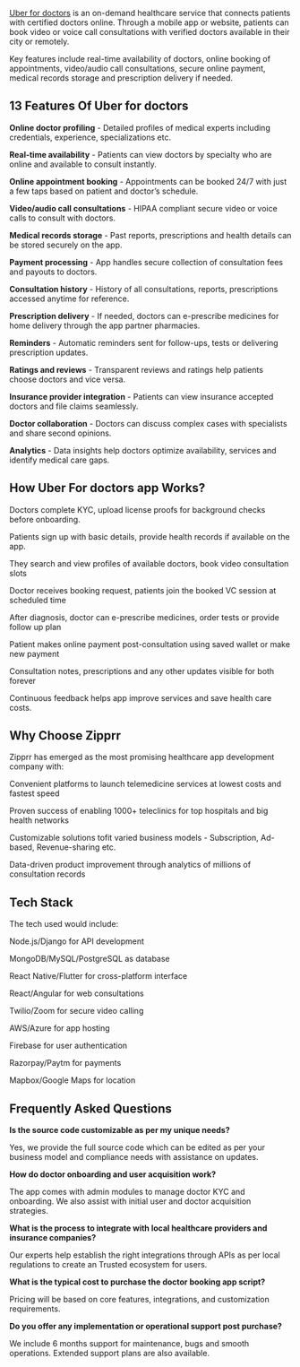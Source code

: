 <a href="https://zipprr.com/uber-for-doctors/">Uber for doctors</a> is an on-demand healthcare service that connects patients with certified doctors online. Through a mobile app or website, patients can book video or voice call consultations with verified doctors available in their city or remotely.

Key features include real-time availability of doctors, online booking of appointments, video/audio call consultations, secure online payment, medical records storage and prescription delivery if needed.

<h2><b>13 Features Of Uber for doctors</b></h2>

**Online doctor profiling** - Detailed profiles of medical experts including credentials, experience, specializations etc.

**Real-time availability** - Patients can view doctors by specialty who are online and available to consult instantly.

**Online appointment booking** - Appointments can be booked 24/7 with just a few taps based on patient and doctor’s schedule.

**Video/audio call consultations** - HIPAA compliant secure video or voice calls to consult with doctors.

**Medical records storage** - Past reports, prescriptions and health details can be stored securely on the app.

**Payment processing** - App handles secure collection of consultation fees and payouts to doctors.

**Consultation history** - History of all consultations, reports, prescriptions accessed anytime for reference.

**Prescription delivery** - If needed, doctors can e-prescribe medicines for home delivery through the app partner pharmacies.

**Reminders** - Automatic reminders sent for follow-ups, tests or delivering prescription updates.

**Ratings and reviews** - Transparent reviews and ratings help patients choose doctors and vice versa.

**Insurance provider integration** - Patients can view insurance accepted doctors and file claims seamlessly.

**Doctor collaboration** - Doctors can discuss complex cases with specialists and share second opinions.

**Analytics** - Data insights help doctors optimize availability, services and identify medical care gaps.

<h2><b>How Uber For doctors app Works?</b></h2>

Doctors complete KYC, upload license proofs for background checks before onboarding.

Patients sign up with basic details, provide health records if available on the app.

They search and view profiles of available doctors, book video consultation slots

Doctor receives booking request, patients join the booked VC session at scheduled time

After diagnosis, doctor can e-prescribe medicines, order tests or provide follow up plan

Patient makes online payment post-consultation using saved wallet or make new payment

Consultation notes, prescriptions and any other updates visible for both forever

Continuous feedback helps app improve services and save health care costs.

<h2><b>Why Choose Zipprr</b></h2>

Zipprr has emerged as the most promising healthcare app development company with:

Convenient platforms to launch telemedicine services at lowest costs and fastest speed

Proven success of enabling 1000+ teleclinics for top hospitals and big health networks

Customizable solutions tofit varied business models - Subscription, Ad-based, Revenue-sharing etc.

Data-driven product improvement through analytics of millions of consultation records

<h2><b>Tech Stack</b></h2>

The tech used would include:

Node.js/Django for API development

MongoDB/MySQL/PostgreSQL as database

React Native/Flutter for cross-platform interface

React/Angular for web consultations

Twilio/Zoom for secure video calling

AWS/Azure for app hosting

Firebase for user authentication

Razorpay/Paytm for payments

Mapbox/Google Maps for location

<h2><b>Frequently Asked Questions</b></h2>

**Is the source code customizable as per my unique needs?**

Yes, we provide the full source code which can be edited as per your business model and compliance needs with assistance on updates.

**How do doctor onboarding and user acquisition work?**

The app comes with admin modules to manage doctor KYC and onboarding. We also assist with initial user and doctor acquisition strategies.

**What is the process to integrate with local healthcare providers and insurance companies?**

Our experts help establish the right integrations through APIs as per local regulations to create an Trusted ecosystem for users.

**What is the typical cost to purchase the doctor booking app script?**

Pricing will be based on core features, integrations, and customization requirements.

**Do you offer any implementation or operational support post purchase?**

We include 6 months support for maintenance, bugs and smooth operations. Extended support plans are also available.
